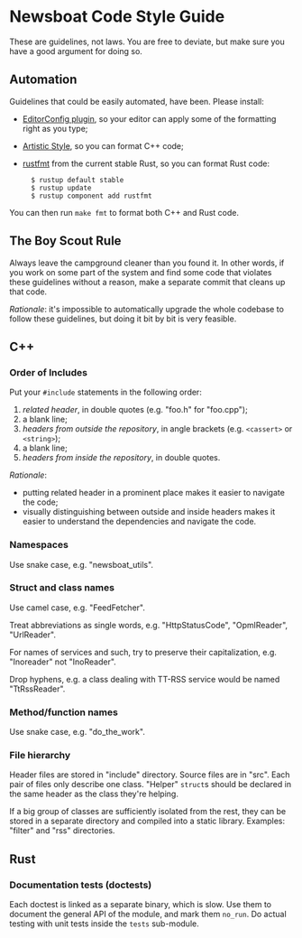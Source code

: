 Newsboat Code Style Guide
=========================

These are guidelines, not laws. You are free to deviate, but make sure you have
a good argument for doing so.



## Automation

Guidelines that could be easily automated, have been. Please install:

- [EditorConfig plugin][editorconfig], so your editor can apply some of the
  formatting right as you type;

- [Artistic Style][astyle], so you can format C++ code;

- [rustfmt][rustfmt] from the current stable Rust, so you can format Rust code:

        $ rustup default stable
        $ rustup update
        $ rustup component add rustfmt

You can then run `make fmt` to format both C++ and Rust code.

[editorconfig]: https://editorconfig.org/ "EditorConfig"

[astyle]: http://astyle.sourceforge.net/ "Artistic Style"

[rustfmt]: https://github.com/rust-lang/rustfmt "rustfmt - GitHub"



## The Boy Scout Rule

Always leave the campground cleaner than you found it. In other words, if you
work on some part of the system and find some code that violates these
guidelines without a reason, make a separate commit that cleans up that code.

*Rationale*: it's impossible to automatically upgrade the whole codebase to
follow these guidelines, but doing it bit by bit is very feasible.



## C++


### Order of Includes

Put your `#include` statements in the following order:

1. *related header*, in double quotes (e.g. "foo.h" for "foo.cpp");
2. a blank line;
3. *headers from outside the repository*, in angle brackets (e.g. `<cassert>` or
   `<string>`);
4. a blank line;
5. *headers from inside the repository*, in double quotes.

*Rationale*:

- putting related header in a prominent place makes it easier to navigate the
  code;
- visually distinguishing between outside and inside headers makes it easier to
  understand the dependencies and navigate the code.


### Namespaces

Use snake case, e.g. "newsboat_utils".


### Struct and class names

Use camel case, e.g. "FeedFetcher".

Treat abbreviations as single words, e.g. "HttpStatusCode", "OpmlReader",
"UrlReader".

For names of services and such, try to preserve their capitalization, e.g.
"Inoreader" not "InoReader".

Drop hyphens, e.g. a class dealing with TT-RSS service would be named
"TtRssReader".


### Method/function names

Use snake case, e.g. "do_the_work".


### File hierarchy

Header files are stored in "include" directory. Source files are in "src". Each
pair of files only describe one class. "Helper" `struct`s should be declared in
the same header as the class they're helping.

If a big group of classes are sufficiently isolated from the rest, they can be
stored in a separate directory and compiled into a static library. Examples:
"filter" and "rss" directories.



## Rust


### Documentation tests (doctests)

Each doctest is linked as a separate binary, which is slow. Use them to
document the general API of the module, and mark them `no_run`. Do actual
testing with unit tests inside the `tests` sub-module.

